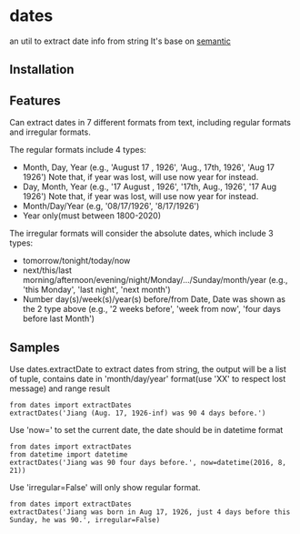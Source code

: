 dates
=====
an util to extract date info from string
It's base on [semantic](https://github.com/crm416/semantic)
## Installation
## Features
Can extract dates in 7 different formats from text, including regular formats and irregular formats.

The regular formats include 4 types: 

* Month, Day, Year (e.g., 'August 17 , 1926', 'Aug., 17th, 1926', 'Aug 17 1926') Note that, if year was lost, will use now year for instead.
* Day, Month, Year (e.g., '17 August , 1926', '17th, Aug., 1926', '17 Aug 1926') Note that, if year was lost, will use now year for instead.
* Month/Day/Year (e.g, '08/17/1926', '8/17/1926')
* Year only(must between 1800-2020)

The irregular formats will consider the absolute dates, which include 3 types:

* tomorrow/tonight/today/now
* next/this/last morning/afternoon/evening/night/Monday/.../Sunday/month/year (e.g., 'this Monday', 'last night', 'next month')
* Number day(s)/week(s)/year(s) before/from Date, Date was shown as the 2 type above (e.g., '2 weeks before', 'week from now', 'four days before last Month')

## Samples
Use dates.extractDate to extract dates from string, the output will be a list of tuple, contains date in 'month/day/year' format(use 'XX' to respect lost message) and range result

    from dates import extractDates
    extractDates('Jiang (Aug. 17, 1926-inf) was 90 4 days before.')

Use 'now=' to set the current date, the date should be in datetime format

    from dates import extractDates
    from datetime import datetime
    extractDates('Jiang was 90 four days before.', now=datetime(2016, 8, 21))

Use 'irregular=False' will only show regular format.

    from dates import extractDates
    extractDates('Jiang was born in Aug 17, 1926, just 4 days before this Sunday, he was 90.', irregular=False)
